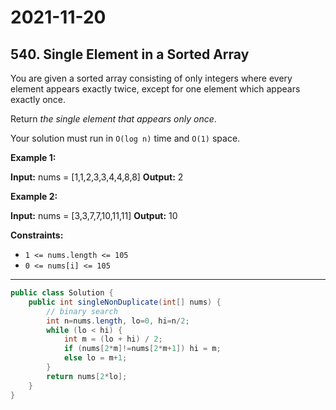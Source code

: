 # 2021-11-20

## 540. Single Element in a Sorted Array

You are given a sorted array consisting of only integers where every element appears exactly twice, except for one element which appears exactly once.

Return _the single element that appears only once_.

Your solution must run in `O(log n)` time and `O(1)` space.

**Example 1:**

**Input:** nums = \[1,1,2,3,3,4,4,8,8\]
**Output:** 2

**Example 2:**

**Input:** nums = \[3,3,7,7,10,11,11\]
**Output:** 10

**Constraints:**

- `1 <= nums.length <= 105`
- `0 <= nums[i] <= 105`

---

```java
public class Solution {
    public int singleNonDuplicate(int[] nums) {
        // binary search
        int n=nums.length, lo=0, hi=n/2;
        while (lo < hi) {
            int m = (lo + hi) / 2;
            if (nums[2*m]!=nums[2*m+1]) hi = m;
            else lo = m+1;
        }
        return nums[2*lo];
    }
}
```
